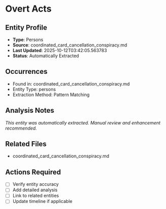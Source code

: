 # Overt Acts

## Entity Profile
- **Type**: Persons
- **Source**: coordinated_card_cancellation_conspiracy.md
- **Last Updated**: 2025-10-12T03:42:05.563783
- **Status**: Automatically Extracted

## Occurrences
- Found in: coordinated_card_cancellation_conspiracy.md
- Entity Type: persons
- Extraction Method: Pattern Matching

## Analysis Notes
*This entity was automatically extracted. Manual review and enhancement recommended.*

## Related Files
- coordinated_card_cancellation_conspiracy.md

## Actions Required
- [ ] Verify entity accuracy
- [ ] Add detailed analysis
- [ ] Link to related entities
- [ ] Update timeline if applicable
